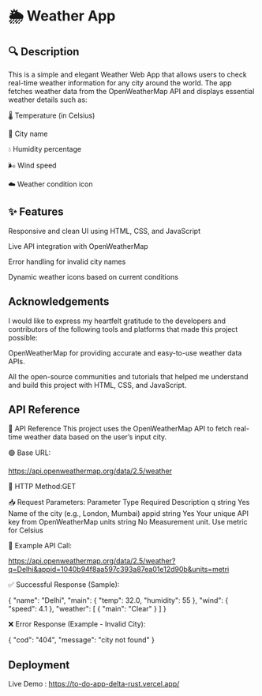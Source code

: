 # 🌦️ Weather App

## 🔍 Description
This is a simple and elegant Weather Web App that allows users to check real-time weather information for any city around the world. The app fetches weather data from the OpenWeatherMap API and displays essential weather details such as:

🌡️ Temperature (in Celsius)

🌆 City name

💧 Humidity percentage

🌬️ Wind speed

☁️ Weather condition icon

## ✨ Features
Responsive and clean UI using HTML, CSS, and JavaScript

Live API integration with OpenWeatherMap

Error handling for invalid city names

Dynamic weather icons based on current conditions




## Acknowledgements

I would like to express my heartfelt gratitude to the developers and contributors of the following tools and platforms that made this project possible:

OpenWeatherMap for providing accurate and easy-to-use weather data APIs.

All the open-source communities and tutorials that helped me understand and build this project with HTML, CSS, and JavaScript.

## API Reference 

📡 API Reference
This project uses the OpenWeatherMap API to fetch real-time weather data based on the user’s input city.

🟢 Base URL:

https://api.openweathermap.org/data/2.5/weather

🔧 HTTP Method:GET


📥 Request Parameters:
Parameter	Type	Required	Description
q	string	Yes	Name of the city (e.g., London, Mumbai)
appid	string	Yes	Your unique API key from OpenWeatherMap
units	string	No	Measurement unit. Use metric for Celsius

🧪 Example API Call:

https://api.openweathermap.org/data/2.5/weather?q=Delhi&appid=1040b94f8aa597c393a87ea01e12d90b&units=metri

✅ Successful Response (Sample):

{
  "name": "Delhi",
  "main": {
    "temp": 32.0,
    "humidity": 55
  },
  "wind": {
    "speed": 4.1
  },
  "weather": [
    {
      "main": "Clear"
    }
  ]
}


❌ Error Response (Example - Invalid City):

{
  "cod": "404",
  "message": "city not found"
}
## Deployment

Live Demo : https://to-do-app-delta-rust.vercel.app/
```

